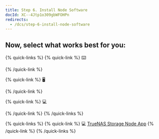 ```yaml
---
title: Step 6. Install Node Software
docId: XC--4Jtp1o309gbWFOHPn
redirects:
  - /dcs/step-6-install-node-software
---
```


## Now, select what works best for you:

{% quick-links %}
{% quick-link %}
⌨️

[](docId:rz3s9lC3qAQHYSl37ngBN)&#x20;
{% /quick-link %}

{% quick-link %}
🖥

[](docId:5shJebpS3baWj6LDV5ANQ)&#x20;
{% /quick-link %}

{% quick-link %}
💻

[](docId:N-dnnf7HhHcOaavvXjplw)&#x20;
{% /quick-link %}
{% /quick-links %}

{% quick-links %}
{% quick-link %}
💻
[TrueNAS Storage Node App](https://cdn.truenas.com/docs/scale/scaletutorials/apps/addstorjnode/)
{% /quick-link %}
{% /quick-links %}

